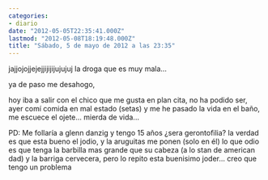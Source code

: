 ```yaml
---
categories:
- diario
date: "2012-05-05T22:35:41.000Z"
lastmod: "2012-05-08T18:19:48.000Z"
title: "Sábado, 5 de mayo de 2012 a las 23:35"
---
```


jajjojojjejejjijijijujujuj la droga que es muy mala...


ya de paso me desahogo, 

hoy iba a salir con el chico que me gusta en plan cita, no ha podido ser, ayer comí­ comida en mal estado (setas) y me he pasado la vida en el baño, me escuece el ojete... mierda de vida...

PD: Me follarí­a a glenn danzig y tengo 15 años ¿sera gerontofilia? la verdad es que esta bueno el jodio, y la aruguitas me ponen (solo en él) lo que odio es que tenga la barbilla mas grande que su cabeza (a lo stan de american dad) y la barriga cervecera, pero lo repito esta buenisimo joder... creo que tengo un problema